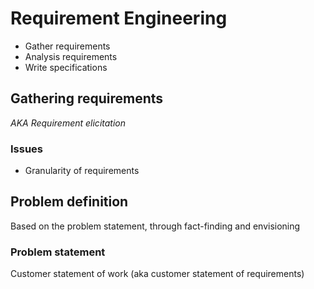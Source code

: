 # Requirement Engineering

- Gather requirements
- Analysis requirements
- Write specifications

## Gathering requirements

*AKA Requirement elicitation*

### Issues

- Granularity of requirements

## Problem definition

Based on the problem statement, through fact-finding and envisioning

### Problem statement

Customer statement of work (aka customer statement of requirements)
